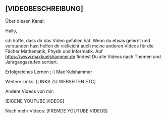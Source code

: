 [VIDEOBESCHREIBUNG]
----

Über diesen Kanal:

Hallo,

ich hoffe, dass dir das Video gefallen hat. Wenn du etwas gelernt und verstanden hast helfen dir vielleicht auch meine anderen Videos für die Fächer Mathematik, Physik und Informatik. Auf https://www.maxkuelshammer.de findest Du alle Videos nach Themen und Jahrgangsstufen sortiert.

Erfolgreiches Lernen ;-)
Max Külshammer


Weitere Links:
[LINKS ZU WEBSEITEN ETC]

Andere Videos von mir:

[EIGENE YOUTUBE VIDEOS]


Noch mehr Videos:
[FREMDE YOUTUBE VIDEOS]
